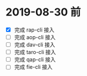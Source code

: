 # 2019-08-30 前

- [x] 完成 rap-cli 接入
- [ ] 完成 aop-cli 接入
- [ ] 完成 dav-cli 接入
- [ ] 完成 taro-cli 接入
- [ ] 完成 qap-cli 接入
- [ ] 完成 fie-cli 接入

